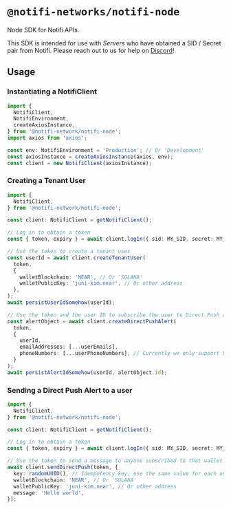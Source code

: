 # `@notifi-networks/notifi-node`

Node SDK for Notifi APIs.

This SDK is intended for use with *Servers* who have obtained a SID / Secret pair from Notifi.
Please reach out to us for help on [Discord](https://discord.gg/nAqR3mk3rv)!

## Usage

### Instantiating a NotifiClient
```ts
import {
  NotifiClient,
  NotifiEnvironment,
  createAxiosInstance,
} from '@notifi-network/notifi-node';
import axios from 'axios';

const env: NotifiEnvironment = 'Production'; // Or 'Development'
const axiosInstance = createAxiosInstance(axios, env);
const client = new NotifiClient(axiosInstance);
```

### Creating a Tenant User
```ts
import {
  NotifiClient,
} from '@notifi-network/notifi-node';

const client: NotifiClient = getNotifiClient();

// Log in to obtain a token
const { token, expiry } = await client.logIn({ sid: MY_SID, secret: MY_SECRET });

// Use the token to create a tenant user
const userId = await client.createTenantUser(
  token,
  {
    walletBlockchain: 'NEAR', // Or 'SOLANA'
    walletPublicKey: 'juni-kim.near', // Or other address
  },
);
await persistUserIdSomehow(userId);

// Use the token and the user ID to subscribe the user to Direct Push alerts
const alertObject = await client.createDirectPushAlert(
  token,
  {
    userId,
    emailAddresses: [...userEmails],
    phoneNumbers: [...userPhoneNumbers], // Currently we only support US phone numbers e.g. '+1xxxAAAyyyy' (include +1)
  }
);
await persistAlertIdSomehow(userId, alertObject.id);
```

### Sending a Direct Push Alert to a user
```ts
import {
  NotifiClient,
} from '@notifi-network/notifi-node';

const client: NotifiClient = getNotifiClient();

// Log in to obtain a token
const { token, expiry } = await client.logIn({ sid: MY_SID, secret: MY_SECRET });

// Use the token to send a message to anyone subscribed to that wallet
await client.sendDirectPush(token, {
  key: randomUUID(), // Idempotency key, use the same value for each unique event
  walletBlockchain: 'NEAR', // Or 'SOLANA'
  walletPublicKey: 'juni-kim.near', // Or other address
  message: 'Hello world',
});
```